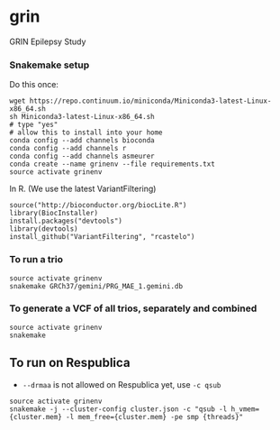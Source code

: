 # grin
GRIN Epilepsy Study

### Snakemake setup
Do this once:
```
wget https://repo.continuum.io/miniconda/Miniconda3-latest-Linux-x86_64.sh
sh Miniconda3-latest-Linux-x86_64.sh
# type "yes"
# allow this to install into your home
conda config --add channels bioconda
conda config --add channels r
conda config --add channels asmeurer
conda create --name grinenv --file requirements.txt
source activate grinenv
```

In R. (We use the latest VariantFiltering)
```
source("http://bioconductor.org/biocLite.R")
library(BiocInstaller)
install.packages("devtools")
library(devtools)
install_github("VariantFiltering", "rcastelo")
```

### To run a trio
```
source activate grinenv
snakemake GRCh37/gemini/PRG_MAE_1.gemini.db
```

### To generate a VCF of all trios, separately and combined
```
source activate grinenv
snakemake
```


## To run on Respublica
- `--drmaa` is not allowed on Respublica yet, use `-c qsub`
```
source activate grinenv
snakemake -j --cluster-config cluster.json -c "qsub -l h_vmem={cluster.mem} -l mem_free={cluster.mem} -pe smp {threads}"
```
